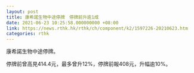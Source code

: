 ```yaml
---
layout: post
title: 康希諾生物中途停牌　停牌前升逾1成
date: 2021-06-23 10:25:58.000000000 +08:00
link: https://news.rthk.hk/rthk/ch/component/k2/1597226-20210623.htm
categories: rthk
---
```


康希諾生物中途停牌。

停牌前曾高見414.4元，最多曾升12%，停牌前報408元，升幅逾10%。
